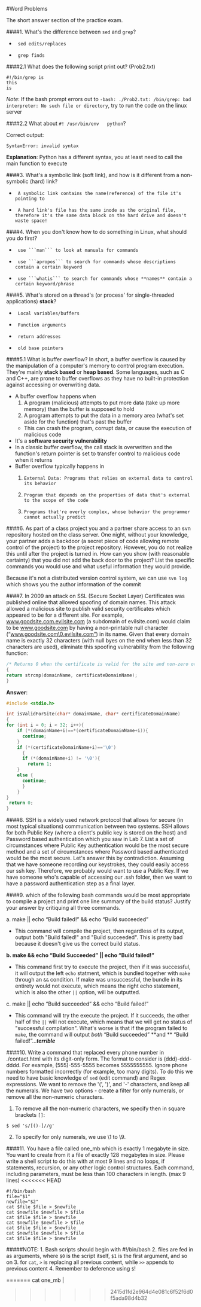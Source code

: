 #Word Problems 

The short answer section of the practice exam.

####1. What's the difference between ```sed``` and ```grep```? 
-      sed edits/replaces
-      grep finds 

####2.1 What does the following script print out? (Prob2.txt)
```
#!/bin/grep is
this
is
```
*Note*: If the bash prompt errors out to `-bash: ./Prob2.txt: /bin/grep: bad interpreter: No such file or directory`, try to run the code on the linux server

####2.2 What about ```#! /usr/bin/env	python```?

Correct output: 
```
SyntaxError: invalid syntax
```

**Explanation**: Python has a different syntax, you at least need to call the main function to execute

####3. What's a symbolic link (soft link), and how is it different from a non-symbolic (hard) link? 
-      A symbolic link contains the name(reference) of the file it's pointing to
-      A hard link's file has the same inode as the original file, therefore it's the same data block on the hard drive and doesn't waste space!

####4. When you don't know how to do something in Linux, what should you do first?
-      use ```man``` to look at manuals for commands
-      use ```apropos``` to search for commands whose descriptions contain a certain keyword
-      use ```whatis``` to search for commands whose **names** contain a certain keyword/phrase

####5. What's stored on a thread's (or process' for single-threaded applications) **stack**?
-      Local variables/buffers
-      Function arguments
-      return addresses
-      old base pointers

####5.1 What is buffer overflow?
In short, a buffer overflow is caused by the manipulation of a computer's memory to control program execution. They're mainly **stack based** or **heap based**.
Some languages, such as C and C++, are prone to buffer overflows as they have no built-in protection against accessing or overwriting data.
-	A buffer overflow happens when 
	1.	 A program (malicious) attempts to put more data (take up more memory) than the buffer is supposed to hold
	2.	 A program attempts to put the data in a memory area (what's set aside for the function) that's past the buffer
	-	 This can crash the program, corrupt data, or cause the execution of malicious code
-	It's a **software security vulnerability**
-	In a classic buffer overflow, the call stack is overwritten and the function's return pointer is set to transfer control to malicious code when it returns
- 	Buffer overflow typically happens in 
	1.     External Data: Programs that relies on external data to control its behavior
	2.     Program that depends on the properties of data that's external to the scope of the code
	3.     Programs that're overly complex, whose behavior the programmer cannot actually predict

####6. As part of a class project you and a partner share access to an svn repository hosted on the class server. One night, without your knowledge, your partner adds a backdoor (a secret piece of code allowing remote control of the project) to the project repository. However, you do not realize this until after the project is turned in. How can you show (with reasonable certainty) that you did not add the back door to the project? List the specific commands you would use and what useful information they would provide.

Because it's not a distributed version control system, we can use ```svn log``` which shows you the author information of the commit 

####7. In 2009 an attack on SSL (Secure Socket Layer) Certificates was published online that allowed spoofing of domain names. This attack allowed a malicious site to publish valid security certificates which appeared to be for a different site. For example, www.goodsite.com.evilsite.com (a subdomain of evilsite.com) would claim to be www.goodsite.com by having a non-printable null character (“www.goodsite.com\0.evilsite.com”) in its name. Given that every domain name is exactly 32 characters (with null byes on the end when less than 32 characters are used), eliminate this spoofing vulnerability from the following function:
```c
/* Returns 0 when the certificate is valid for the site and non-zero otherwise*/ int isValidForSite(char* domainName, char* certificateDomainName)
{
return strcmp(domainName, certificateDomainName);
}
```
**Answer**:
```c
#include <stdio.h>

int isValidForSite(char* domainName, char* certificateDomainName)
{
for (int i = 0; i < 32; i++){
    if (*(domainName+i)==*(certificateDomainName+i)){
      continue;
    }
    if (*(certificateDomainName+i)=='\0')
      {
      if (*(domainName+i) != '\0'){
        return 1;
	}
	else {
	  continue;
      }
    }
}
 return 0;
}
```
####8. SSH is a widely used network protocol that allows for secure (in most typical situations) communication between two systems. SSH allows for both Public Key (where a client's public key is stored on the host) and Password based authentication which you saw in Lab 7. List a set of circumstances where Public Key authentication would be the most secure method and a set of circumstances where Password based authenticated would be the most secure.
Let's answer this by contradiction. Assuming that we have someone recording our keystrokes, they could easily access our ssh key. Therefore, we probably would want to use a Public Key. If we have someone who's capable of accessing our .ssh folder, then we want to have a password authentication step as a final layer.

####9. which of the following bash commands would be most appropriate to compile a project and print one line summary of the build status? Justify your answer by critiquing all three commands.

a. make || echo “Build failed!” && echo “Build succeeded”
-  This command will compile the project, then regardless of its output, output both "Build failed!" and "Build succeeded". This is pretty bad because it doesn't give us the correct build status.

**b. make && echo “Build Succeeded” || echo “Build failed!”**
-  This command first try to execute the project, then if it was successful, it will output the left `echo` statment, which is bundled together with `make` through an `&&` condition. If make was unsuccessful, the bundle in its entirety would not execute, which means the right echo statement, which is also the other `||` option, will be outputted.

c. make || echo “Build succeeded” && echo “Build failed!”
-  This command will try the execute the project. If it succeeds, the other half of the `||` will not execute, which means that we will get no status of "successful compilation". What's worse is that if the program failed to `make`, the command will output *both* “Build succeeded” **and **  “Build failed!”...***terrible***

####10. Write a     command that replaced every phone number in ./contact.html with its digit-only form. The format to consider is (ddd)-ddd-dddd. For example, (555)-555-5555 becomes 5555555555. Ignore phone numbers formatted incorrectly (for example, too many digits).
To do this we need to have basic knowledge of ```sed``` (edit command) and Regex expressions. We want to remove the '(', ')', and '-' characters, and keep all the numerals. We have two options - create a filter for only numerals, or remove all the non-numeric characters.
   1. To remove all the non-numeric characters, we specify then in square brackets `[]`:
```
$ sed 's/[()-]//g'
``` 
   2.	To specify for only numerals, we use \1 to \9.

####11. You have a file called one_mb which is exactly 1 megabyte in size. You want to create from it a file of exactly 128 megabytes in size. Please write a shell script to do this with at most 9 lines and no loops, if statements, recursion, or any other logic control structures. Each command, including parameters, must be less than 100 characters in length. (max 9 lines)
<<<<<<< HEAD
```
#!/bin/bash
file="$1"
newfile="$2"
cat $file $file > $newfile
cat $newfile $newfile > $file
cat $file $file > $newfile
cat $newfile $newfile > $file
cat $file $file > $newfile
cat $newfile $newfile > $file
cat $file $file > $newfile
```
#####NOTE:
	1.	Bash scripts should begin with #!/bin/bash
	2.	files are fed in as arguments, where `$0` is the script itself, `$1` is the first argument, and so on
	3.	for `cat`, `>` is replacing all previous content, while `>>` appends to previous content
	4.	Remember to deference using `$`!

 
=======
cat one_mb | 
>>>>>>> 2415d1fd2e964d4e081c6f52f6d0f5ada98d4b32
